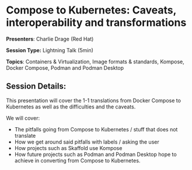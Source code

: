 # Compose to Kubernetes: Caveats, interoperability and transformations 

**Presenters**: Charlie Drage (Red Hat)

**Session Type:** Lightning Talk (5min)

**Topics**: Containers & Virtualization, Image formats & standards, Kompose, Docker Compose, Podman and Podman Desktop

## Session Details:

This presentation will cover the 1-1 translations from Docker Compose to Kubernetes as well as the difficulties and the caveats.

We will cover:
- The pitfalls going from Compose to Kubernetes / stuff that does not translate
- How we get around said pitfalls with labels / asking the user
- How projects such as Skaffold use Kompose
- How future projects such as Podman and Podman Desktop hope to achieve in converting from Compose to Kubernetes.
